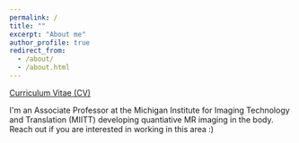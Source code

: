 ```yaml
---
permalink: /
title: ""
excerpt: "About me"
author_profile: true
redirect_from: 
  - /about/
  - /about.html
---
```


[Curriculum Vitae (CV)](https://GastaoCruzUoM.github.io/files/Cruz_CV_Elements_JAN_2024.pdf)

I'm an Associate Professor at the Michigan Institute for Imaging Technology and Translation (MIITT) developing quantiative MR imaging in the body. Reach out if you are interested in working in this area :)
